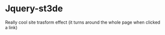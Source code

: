 Jquery-st3de
============

Really cool site trasform effect (it turns around the whole page when clicked a link)